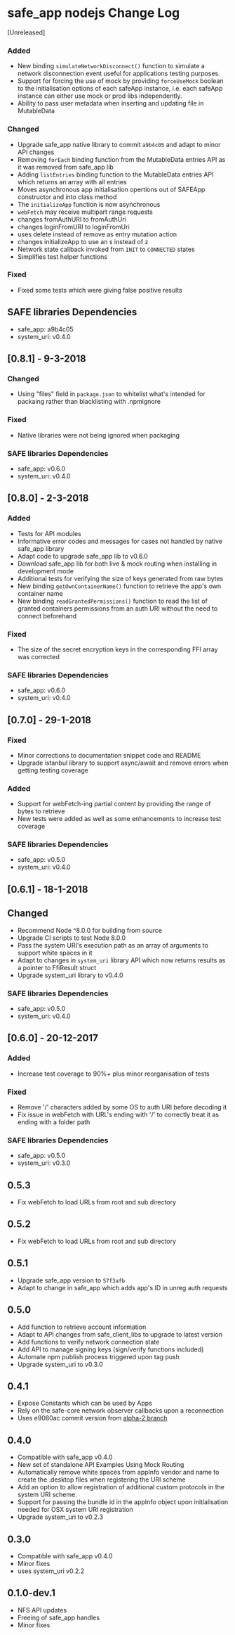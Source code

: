 # safe_app nodejs Change Log

[Unreleased]
### Added
- New binding `simulateNetworkDisconnect()` function to simulate a network disconnection event useful for applications testing purposes.
- Support for forcing the use of mock by providing `forceUseMock` boolean to the initialisation options of each safeApp instance, i.e. each safeApp instance can either use mock or prod libs independently.
- Ability to pass user metadata when inserting and updating file in MutableData

### Changed
- Upgrade safe_app native library to commit `a9b4c05` and adapt to minor API changes
- Removing `forEach` binding function from the MutableData entries API as it was removed from safe_app lib
- Adding `listEntries` binding function to the MutableData entries API which returns an array with all entries
- Moves asynchronous app initialisation opertions out of SAFEApp constructor and into class method
- The `initializeApp` function is now asynchronous
- `webFetch` may receive multipart range requests
- changes fromAuthURI to fromAuthUri
- changes loginFromURI to loginFromUri
- uses delete instead of remove as entry mutation action 
- changes initializeApp to use an s instead of z
- Network state callback invoked from `INIT` to `CONNECTED` states
- Simplifies test helper functions

### Fixed
- Fixed some tests which were giving false positive results

## SAFE libraries Dependencies
- safe_app: a9b4c05
- system_uri: v0.4.0

## [0.8.1] - 9-3-2018
### Changed
- Using "files" field in `package.json` to whitelist what's intended for packaing rather than blacklisting with .npmignore

### Fixed
- Native libraries were not being ignored when packaging

### SAFE libraries Dependencies
- safe_app: v0.6.0
- system_uri: v0.4.0

## [0.8.0] - 2-3-2018
### Added
- Tests for API modules
- Informative error codes and messages for cases not handled by native safe_app library
- Adapt code to upgrade safe_app lib to v0.6.0
- Download safe_app lib for both live & mock routing when installing in development mode
- Additional tests for verifying the size of keys generated from raw bytes
- New binding `getOwnContainerName()` function to retrieve the app's own container name
- New binding `readGrantedPermissions()` function to read the list of granted containers permissions from an auth URI without the need to connect beforehand

### Fixed
- The size of the secret encryption keys in the corresponding FFI array was corrected

### SAFE libraries Dependencies
- safe_app: v0.6.0
- system_uri: v0.4.0

## [0.7.0] - 29-1-2018
### Fixed
- Minor corrections to documentation snippet code and README
- Upgrade istanbul library to support async/await and remove errors when getting testing coverage

### Added
- Support for webFetch-ing partial content by providing the range of bytes to retrieve
- New tests were added as well as some enhancements to increase test coverage

### SAFE libraries Dependencies
- safe_app: v0.5.0
- system_uri: v0.4.0

## [0.6.1] - 18-1-2018
## Changed
- Recommend Node ^8.0.0 for building from source
- Upgrade CI scripts to test Node 8.0.0
- Pass the system URI's execution path as an array of arguments to support white spaces in it
- Adapt to changes in `system_uri` library API which now returns results as a pointer to FfiResult struct
- Upgrade system_uri library to v0.4.0

### SAFE libraries Dependencies
- safe_app: v0.5.0
- system_uri: v0.4.0

## [0.6.0] - 20-12-2017
### Added
- Increase test coverage to 90%+ plus minor reorganisation of tests

### Fixed
- Remove '/' characters added by some OS to auth URI before decoding it
- Fix issue in webFetch with URL's ending with '/' to correctly treat it as ending with a folder path

### SAFE libraries Dependencies
- safe_app: v0.5.0
- system_uri: v0.3.0

## 0.5.3
- Fix webFetch to load URLs from root and sub directory

## 0.5.2
- Fix webFetch to load URLs from root and sub directory

## 0.5.1
- Upgrade safe_app version to `57f3afb`
- Adapt to change in safe_app which adds app's ID in unreg auth requests

## 0.5.0

- Add function to retrieve account information
- Adapt to API changes from safe_client_libs to upgrade to latest version
- Add functions to verify network connection state
- Add API to manage signing keys (sign/verify functions included)
- Automate npm publish process triggered upon tag push
- Upgrade system_uri to v0.3.0

## 0.4.1

- Expose Constants which can be used by Apps
- Rely on the safe-core network observer callbacks upon a reconnection
- Uses e9080ac commit version from [alpha-2 branch](https://github.com/maidsafe/safe_client_libs/tree/f40fef47973294b03f8e37dade8edaa8e2da20c9)

## 0.4.0

- Compatible with safe_app v0.4.0
- New set of standalone API Examples Using Mock Routing
- Automatically remove white spaces from appInfo vendor and name to create the .desktop files when registering the URI scheme
- Add an option to allow registration of additional custom protocols in the system URI scheme.
- Support for passing the bundle id in the appInfo object upon initialisation needed for OSX system URI registration
- Upgrade system_uri to v0.2.3

## 0.3.0

- Compatible with safe_app v0.4.0
- Minor fixes
- uses system_uri v0.2.2

## 0.1.0-dev.1

- NFS API updates
- Freeing of safe_app handles
- Minor fixes
